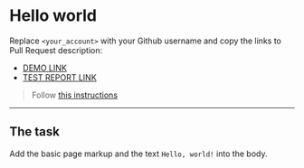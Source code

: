 # Hello world
Replace `<your_account>` with your Github username and copy the links to Pull Request description:
- [DEMO LINK](https://iLebo-stack.github.io/layout_hello-world/)
- [TEST REPORT LINK](https://iLebo-stack.github.io/layout_hello-world/report/html_report/)

> Follow [this instructions](https://mate-academy.github.io/layout_task-guideline/#how-to-solve-the-layout-tasks-on-github)
___

## The task
Add the basic page markup and the text `Hello, world!` into the body.
